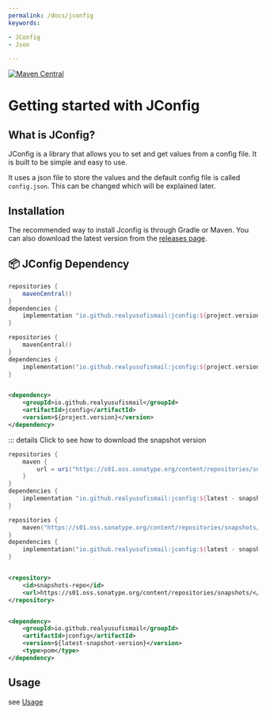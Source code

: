 ```yaml
---
permalink: /docs/jconfig
keywords:

- JConfig
- Json

---
```


[![Maven Central](https://maven-badges.herokuapp.com/maven-central/io.github.realyusufismail/jconfig/badge.svg)](https://maven-badges.herokuapp.com/maven-central/io.github.realyusufismail/jconfig)

# Getting started with JConfig

## What is JConfig?

JConfig is a library that allows you to set and get values from a config file. It is built to be simple and easy to use.

It uses a json file to store the values and the default config file is called `config.json`. This can be changed which
will be explained later.

## Installation

The recommended way to install Jconfig is through Gradle or Maven. You can also download the latest version from
the [releases page](https://search.maven.org/artifact/io.github.realyusufismail/jconfig/).

## :package: JConfig Dependency

<CodeGroup>
  <CodeGroupItem title="Gradle Groovy DSL" active>

```groovy
repositories {
    mavenCentral()
}
dependencies {
    implementation "io.github.realyusufismail:jconfig:${project.version}"
}
```

  </CodeGroupItem>
  <CodeGroupItem title="Gradle Kotlin DSL">

```kotlin
repositories {
    mavenCentral()
}
dependencies {
    implementation("io.github.realyusufismail:jconfig:${project.version}")
}
```

  </CodeGroupItem>
  <CodeGroupItem title="Maven">

```xml

<dependency>
    <groupId>io.github.realyusufismail</groupId>
    <artifactId>jconfig</artifactId>
    <version>${project.version}</version>
</dependency>
```

  </CodeGroupItem>
</CodeGroup>

::: details Click to see how to download the snapshot version

<CodeGroup>
  <CodeGroupItem title="Gradle Groovy DSL" active>

```groovy
repositories {
    maven {
        url = uri("https://s01.oss.sonatype.org/content/repositories/snapshots/")
    }
}
dependencies {
    implementation "io.github.realyusufismail:jconfig:${latest - snapshot - version}"
}
```

  </CodeGroupItem>
  <CodeGroupItem title="Gradle Kotlin DSL">

```kotlin
repositories {
    maven("https://s01.oss.sonatype.org/content/repositories/snapshots/")
}
dependencies {
    implementation("io.github.realyusufismail:jconfig:${latest - snapshot - version}")
}
```

  </CodeGroupItem>
  <CodeGroupItem title="Maven">

```xml

<repository>
    <id>snapshots-repo</id>
    <url>https://s01.oss.sonatype.org/content/repositories/snapshots/</url>
</repository>
```

```xml

<dependency>
    <groupId>io.github.realyusufismail</groupId>
    <artifactId>jconfig</artifactId>
    <version>${latest-snapshot-version}</version>
    <type>pom</type>
</dependency>
```

 </CodeGroupItem>
</CodeGroup>

## Usage

see [Usage](/wiki/jconfig/usage)


